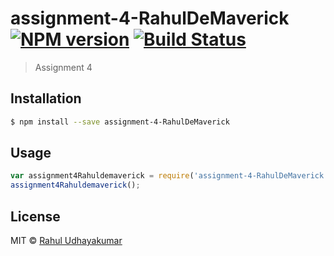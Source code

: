 # assignment-4-RahulDeMaverick [![NPM version](https://badge.fury.io/js/assignment-4-RahulDeMaverick.svg)](https://npmjs.org/package/assignment-4-RahulDeMaverick) [![Build Status](https://travis-ci.org/neu-mis-info6150-fall2021/assignment-4-RahulDeMaverick.svg?branch=master)](https://travis-ci.org/neu-mis-info6150-fall2021/assignment-4-RahulDeMaverick)

> Assignment 4

## Installation

```sh
$ npm install --save assignment-4-RahulDeMaverick
```

## Usage

```js
var assignment4Rahuldemaverick = require('assignment-4-RahulDeMaverick');
assignment4Rahuldemaverick();
```

## License

MIT © [Rahul Udhayakumar](udhayakumar.r@northeastern.edu)
